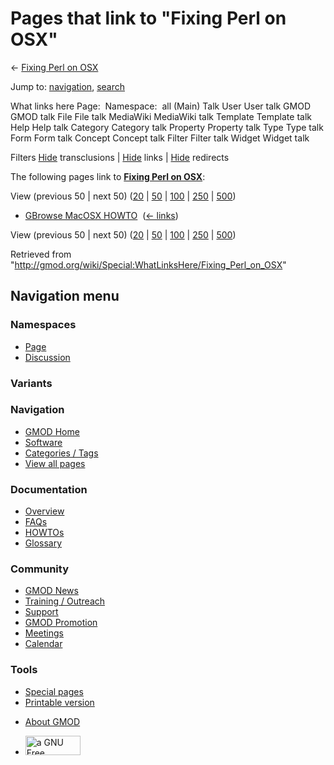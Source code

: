 <div id="mw-page-base" class="noprint">

</div>

<div id="mw-head-base" class="noprint">

</div>

<div id="content" class="mw-body" role="main">

<span id="top"></span>

<div id="mw-js-message" style="display:none;">

</div>



# <span dir="auto">Pages that link to "Fixing Perl on OSX"</span>

<div id="bodyContent">

<div id="contentSub">

← [Fixing Perl on OSX](/wiki/Fixing_Perl_on_OSX "Fixing Perl on OSX")

</div>

<div id="jump-to-nav" class="mw-jump">

Jump to: [navigation](#mw-navigation), [search](#p-search)

</div>

<div id="mw-content-text">

What links here Page:  Namespace:  all (Main) Talk User User talk GMOD
GMOD talk File File talk MediaWiki MediaWiki talk Template Template talk
Help Help talk Category Category talk Property Property talk Type Type
talk Form Form talk Concept Concept talk Filter Filter talk Widget
Widget talk

Filters
[Hide](/mediawiki/index.php?title=Special:WhatLinksHere/Fixing_Perl_on_OSX&hidetrans=1 "Special:WhatLinksHere/Fixing Perl on OSX")
transclusions \|
[Hide](/mediawiki/index.php?title=Special:WhatLinksHere/Fixing_Perl_on_OSX&hidelinks=1 "Special:WhatLinksHere/Fixing Perl on OSX")
links \|
[Hide](/mediawiki/index.php?title=Special:WhatLinksHere/Fixing_Perl_on_OSX&hideredirs=1 "Special:WhatLinksHere/Fixing Perl on OSX")
redirects

The following pages link to **[Fixing Perl on
OSX](/wiki/Fixing_Perl_on_OSX "Fixing Perl on OSX")**:

View (previous 50 \| next 50)
([20](/mediawiki/index.php?title=Special:WhatLinksHere/Fixing_Perl_on_OSX&limit=20 "Special:WhatLinksHere/Fixing Perl on OSX")
\|
[50](/mediawiki/index.php?title=Special:WhatLinksHere/Fixing_Perl_on_OSX&limit=50 "Special:WhatLinksHere/Fixing Perl on OSX")
\|
[100](/mediawiki/index.php?title=Special:WhatLinksHere/Fixing_Perl_on_OSX&limit=100 "Special:WhatLinksHere/Fixing Perl on OSX")
\|
[250](/mediawiki/index.php?title=Special:WhatLinksHere/Fixing_Perl_on_OSX&limit=250 "Special:WhatLinksHere/Fixing Perl on OSX")
\|
[500](/mediawiki/index.php?title=Special:WhatLinksHere/Fixing_Perl_on_OSX&limit=500 "Special:WhatLinksHere/Fixing Perl on OSX"))

- [GBrowse MacOSX
  HOWTO](/wiki/GBrowse_MacOSX_HOWTO "GBrowse MacOSX HOWTO") ‎
  <span class="mw-whatlinkshere-tools">([←
  links](/mediawiki/index.php?title=Special:WhatLinksHere&target=GBrowse+MacOSX+HOWTO "Special:WhatLinksHere"))</span>

View (previous 50 \| next 50)
([20](/mediawiki/index.php?title=Special:WhatLinksHere/Fixing_Perl_on_OSX&limit=20 "Special:WhatLinksHere/Fixing Perl on OSX")
\|
[50](/mediawiki/index.php?title=Special:WhatLinksHere/Fixing_Perl_on_OSX&limit=50 "Special:WhatLinksHere/Fixing Perl on OSX")
\|
[100](/mediawiki/index.php?title=Special:WhatLinksHere/Fixing_Perl_on_OSX&limit=100 "Special:WhatLinksHere/Fixing Perl on OSX")
\|
[250](/mediawiki/index.php?title=Special:WhatLinksHere/Fixing_Perl_on_OSX&limit=250 "Special:WhatLinksHere/Fixing Perl on OSX")
\|
[500](/mediawiki/index.php?title=Special:WhatLinksHere/Fixing_Perl_on_OSX&limit=500 "Special:WhatLinksHere/Fixing Perl on OSX"))

</div>

<div class="printfooter">

Retrieved from
"<http://gmod.org/wiki/Special:WhatLinksHere/Fixing_Perl_on_OSX>"

</div>

<div id="catlinks" class="catlinks catlinks-allhidden">

</div>

<div class="visualClear">

</div>

</div>

</div>

<div id="mw-navigation">

## Navigation menu

<div id="mw-head">



<div id="left-navigation">

<div id="p-namespaces" class="vectorTabs" role="navigation"
aria-labelledby="p-namespaces-label">

### Namespaces

- <span id="ca-nstab-main"><a href="/wiki/Fixing_Perl_on_OSX" accesskey="c"
  title="View the content page [c]">Page</a></span>
- <span id="ca-talk"><a
  href="/mediawiki/index.php?title=Talk:Fixing_Perl_on_OSX&amp;action=edit&amp;redlink=1"
  accesskey="t"
  title="Discussion about the content page [t]">Discussion</a></span>

</div>

<div id="p-variants" class="vectorMenu emptyPortlet" role="navigation"
aria-labelledby="p-variants-label">

### 

### Variants[](#)

<div class="menu">

</div>

</div>

</div>

<div id="right-navigation">





</div>



</div>

</div>

</div>

<div id="mw-panel">

<div id="p-logo" role="banner">

<a href="/wiki/Main_Page"
style="background-image: url(http://gmod.org/images/GMOD-cogs.png);"
title="Visit the main page"></a>

</div>

<div id="p-Navigation" class="portal" role="navigation"
aria-labelledby="p-Navigation-label">

### Navigation

<div class="body">

- <span id="n-GMOD-Home">[GMOD Home](/wiki/Main_Page)</span>
- <span id="n-Software">[Software](/wiki/GMOD_Components)</span>
- <span id="n-Categories-.2F-Tags">[Categories /
  Tags](/wiki/Categories)</span>
- <span id="n-View-all-pages">[View all
  pages](/wiki/Special:AllPages)</span>

</div>

</div>

<div id="p-Documentation" class="portal" role="navigation"
aria-labelledby="p-Documentation-label">

### Documentation

<div class="body">

- <span id="n-Overview">[Overview](/wiki/Overview)</span>
- <span id="n-FAQs">[FAQs](/wiki/Category:FAQ)</span>
- <span id="n-HOWTOs">[HOWTOs](/wiki/Category:HOWTO)</span>
- <span id="n-Glossary">[Glossary](/wiki/Glossary)</span>

</div>

</div>

<div id="p-Community" class="portal" role="navigation"
aria-labelledby="p-Community-label">

### Community

<div class="body">

- <span id="n-GMOD-News">[GMOD News](/wiki/GMOD_News)</span>
- <span id="n-Training-.2F-Outreach">[Training /
  Outreach](/wiki/Training_and_Outreach)</span>
- <span id="n-Support">[Support](/wiki/Support)</span>
- <span id="n-GMOD-Promotion">[GMOD
  Promotion](/wiki/GMOD_Promotion)</span>
- <span id="n-Meetings">[Meetings](/wiki/Meetings)</span>
- <span id="n-Calendar">[Calendar](/wiki/Calendar)</span>

</div>

</div>

<div id="p-tb" class="portal" role="navigation"
aria-labelledby="p-tb-label">

### Tools

<div class="body">

- <span id="t-specialpages"><a href="/wiki/Special:SpecialPages" accesskey="q"
  title="A list of all special pages [q]">Special pages</a></span>
- <span id="t-print"><a
  href="/mediawiki/index.php?title=Special:WhatLinksHere/Fixing_Perl_on_OSX&amp;printable=yes"
  rel="alternate" accesskey="p"
  title="Printable version of this page [p]">Printable version</a></span>

</div>

</div>

</div>

</div>

<div id="footer" role="contentinfo">

- <span id="footer-places-about">[About
  GMOD](/wiki/GMOD:About "GMOD:About")</span>

<!-- -->

- <span id="footer-copyrightico">[<img src="http://www.gnu.org/graphics/gfdl-logo-small.png" width="88"
  height="31" alt="a GNU Free Documentation License" />](http://www.gnu.org/licenses/fdl-1.3.html)</span>




</div>

